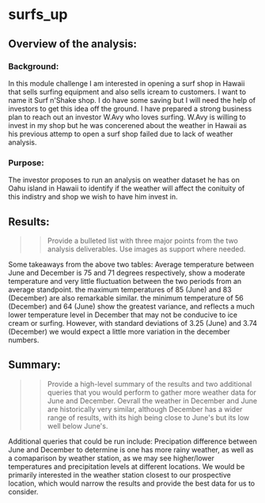 # surfs_up
## Overview of the analysis:

### Background:
In this module challenge I am interested in opening a surf shop in Hawaii that sells surfing equipment and also sells icream to customers. I want to name it Surf n'Shake shop.
I do have some saving but I will need the help of investors to get this idea off the ground. I have prepared a strong business plan to reach out an investor W.Avy who loves surfing. W.Avy is willing to invest in my shop but he was concerened about the weather in Hawaii as his previous attemp to open a surf shop failed due to lack of weather analysis.  

### Purpose:
The investor proposes to run an analysis on weather dataset he has on Oahu island in Hawaii to identify if the weather will affect the conituity of this indistry and shop we wish to have him invest in.

## Results:
>> Provide a bulleted list with three major points from the two analysis deliverables. Use images as support where needed.


Some takeaways from the above two tables:
Average temperature between June and December is 75 and 71 degrees respectively, show a moderate temperature and very little fluctuation between the two periods from an average standpoint.
the maximum temperatures of 85 (June) and 83 (December) are also remarkable similar.
the minimum temperature of 56 (December) and 64 (June) show the greatest variance, and reflects a much lower temperature level in December that may not be conducive to ice cream or surfing. However, with standard deviations of 3.25 (June) and 3.74 (December) we would expect a little more variation in the december numbers.

## Summary:
>> Provide a high-level summary of the results and two additional queries that you would perform to gather more weather data for June and December.
Oevrall the weather in December and June are historically very similar, although December has a wider range of results, with its high being close to June's but its low well below June's.

Additional queries that could be run include: Precipation difference between June and December to determine is one has more rainy weather, as well as a comaparison by weather station, as we may see higher/lower temperatures and precipitation levels at different locations. We would be primarily interested in the weather station closest to our prospective location, which would narrow the results and provide the best data for us to consider.
